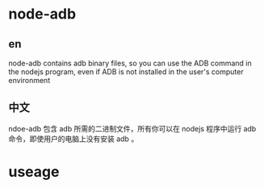 # node-adb

## en

node-adb contains adb binary files, so you can use the ADB command in the nodejs program, even if ADB is not installed in the user's computer environment

## 中文

ndoe-adb 包含 adb 所需的二进制文件，所有你可以在 nodejs 程序中运行 adb 命令，即使用户的电脑上没有安装 adb 。

# useage
